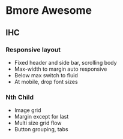 # Bmore Awesome

## IHC

### Responsive layout

* Fixed header and side bar, scrolling body
* Max-width to margin auto responsive
* Below max switch to fluid
* At mobile, drop font sizes

### Nth Child

* Image grid
* Margin except for last
* Multi size grid flow
* Button grouping, tabs
